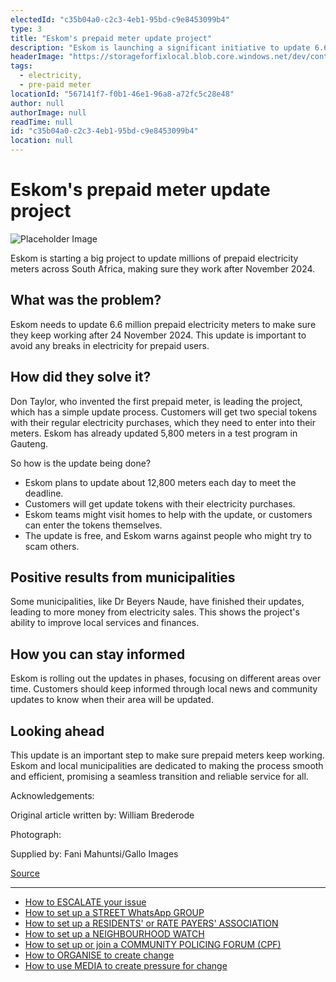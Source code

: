 ```yaml
---
electedId: "c35b04a0-c2c3-4eb1-95bd-c9e8453099b4"
type: 3
title: "Eskom's prepaid meter update project"
description: "Eskom is launching a significant initiative to update 6.6 million prepaid electricity meters in South Africa to ensure their functionality beyond November 2024. The project, led by the inventor of the prepaid meter, aims to provide a seamless update process for customers, enhancing local services and finances."
headerImage: "https://storageforfixlocal.blob.core.windows.net/dev/content/c35b04a0-c2c3-4eb1-95bd-c9e8453099b4/images/c35b04a0-c2c3-4eb1-95bd-c9e8453099b4.webp"
tags:
  - electricity,
  - pre-paid meter
locationId: "567141f7-f0b1-46e1-96a8-a72fc5c28e48"
author: null
authorImage: null
readTime: null
id: "c35b04a0-c2c3-4eb1-95bd-c9e8453099b4"
location: null
---
```


# Eskom's prepaid meter update project

![Placeholder Image](https://storageforfixlocal.blob.core.windows.net/dev/content/c35b04a0-c2c3-4eb1-95bd-c9e8453099b4/images/c35b04a0-c2c3-4eb1-95bd-c9e8453099b4.webp)

  
Eskom is starting a big project to update millions of prepaid electricity meters across South Africa, making sure they work after November 2024.

  
## What was the problem?  
Eskom needs to update 6.6 million prepaid electricity meters to make sure they keep working after 24 November 2024. This update is important to avoid any breaks in electricity for prepaid users.

  
## How did they solve it?  
Don Taylor, who invented the first prepaid meter, is leading the project, which has a simple update process. Customers will get two special tokens with their regular electricity purchases, which they need to enter into their meters. Eskom has already updated 5,800 meters in a test program in Gauteng.

So how is the update being done?
- Eskom plans to update about 12,800 meters each day to meet the deadline.
- Customers will get update tokens with their electricity purchases.
- Eskom teams might visit homes to help with the update, or customers can enter the tokens themselves.
- The update is free, and Eskom warns against people who might try to scam others.

  
## Positive results from municipalities  
Some municipalities, like Dr Beyers Naude, have finished their updates, leading to more money from electricity sales. This shows the project's ability to improve local services and finances.

  
## How you can stay informed  
Eskom is rolling out the updates in phases, focusing on different areas over time. Customers should keep informed through local news and community updates to know when their area will be updated.

  
## Looking ahead  
This update is an important step to make sure prepaid meters keep working. Eskom and local municipalities are dedicated to making the process smooth and efficient, promising a seamless transition and reliable service for all.
        
Acknowledgements:


Original article written by: William Brederode

Photograph: 

Supplied by: Fani Mahuntsi/Gallo Images


[Source](https://www.news24.com/news24/tech-and-trends/news/eskom-starts-prepaid-electricity-meter-update-10-years-after-finding-out-they-will-go-dark-in-2024-20230703)   

---

- [How to ESCALATE your issue](/content/5c82dc08-0baf-410a-8de9-f7959a4beb3d/)
- [How to set up a STREET WhatsApp GROUP](/content/d6dea590-a527-494e-a551-c338f3bac46b/)
- [How to set up a RESIDENTS' or RATE PAYERS' ASSOCIATION](/content/70f67bab-f596-433f-9f13-f6545cff700e/)
- [How to set up a NEIGHBOURHOOD WATCH](/content/475ff4fc-c8c6-4c0c-a454-6f6dc42c6ce8/)
- [How to set up or join a COMMUNITY POLICING FORUM (CPF)](/content/475ff4fc-c8c6-4c0c-a454-6f6dc42c6ce8/)
- [How to ORGANISE to create change](/content/2797a122-a084-4237-8d99-8e1c4aea4f6e/)
- [How to use MEDIA to create pressure for change](/content/c13796b6-860b-4830-ba7f-c0113cf9daae/)